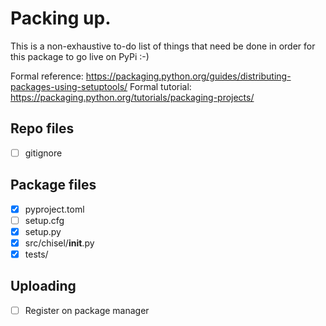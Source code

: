 # Packing up.

This is a non-exhaustive to-do list of things that need be done in order for this
package to go live on PyPi :-)

Formal reference: https://packaging.python.org/guides/distributing-packages-using-setuptools/
Formal tutorial: https://packaging.python.org/tutorials/packaging-projects/

## Repo files

- [ ] gitignore

## Package files

- [x] pyproject.toml
- [ ] setup.cfg
- [x] setup.py
- [x] src/chisel/__init__.py
- [x] tests/

## Uploading

- [ ] Register on package manager

